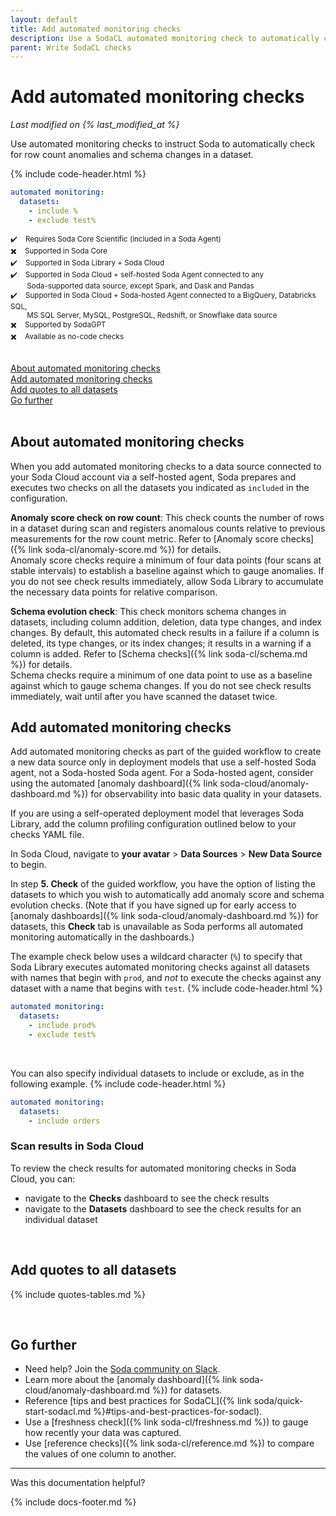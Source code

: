 ```yaml
---
layout: default
title: Add automated monitoring checks
description: Use a SodaCL automated monitoring check to automatically check for row count anomalies and schema changes.
parent: Write SodaCL checks
---
```


# Add automated monitoring checks 
<!--Linked to UI, access Shlink-->
*Last modified on {% last_modified_at %}*

Use automated monitoring checks to instruct Soda to automatically check for row count anomalies and schema changes in a dataset.<br />

{% include code-header.html %}
```yaml
automated monitoring:
  datasets:
    - include %
    - exclude test%
```

<small>✔️ &nbsp;&nbsp; Requires Soda Core Scientific (included in a Soda Agent)</small><br />
<small>✖️ &nbsp;&nbsp; Supported in Soda Core</small><br />
<small>✔️ &nbsp;&nbsp; Supported in Soda Library + Soda Cloud</small><br />
<small>✔️ &nbsp;&nbsp; Supported in Soda Cloud + self-hosted Soda Agent connected to any <br />&nbsp;&nbsp;&nbsp;&nbsp;&nbsp;&nbsp;&nbsp;&nbsp;Soda-supported data source, except Spark, and Dask and Pandas</small><br />
<small>✔️ &nbsp;&nbsp; Supported in Soda Cloud + Soda-hosted Agent connected to a BigQuery, Databricks SQL, <br /> &nbsp;&nbsp;&nbsp;&nbsp;&nbsp;&nbsp;&nbsp;&nbsp;MS SQL Server, MySQL, PostgreSQL, Redshift, or Snowflake data source</small><br />
<small>✖️ &nbsp;&nbsp; Supported by SodaGPT</small><br />
<small>✖️ &nbsp;&nbsp; Available as no-code checks</small>
<br /><br />

[About automated monitoring checks](#about-automated-monitoring-checks)<br />
[Add automated monitoring checks](#add-automated-monitoring-checks-1)<br />
[Add quotes to all datasets](#add-quotes-to-all-datasets)<br />
[Go further](#go-further) <br />
<br />

## About automated monitoring checks

When you add automated monitoring checks to a data source connected to your Soda Cloud account via a self-hosted agent, Soda prepares and executes two checks on all the datasets you indicated as `included` in the configuration.

**Anomaly score check on row count**: This check counts the number of rows in a dataset during scan and registers anomalous counts relative to previous measurements for the row count metric. Refer to [Anomaly score checks]({% link soda-cl/anomaly-score.md %}) for details. <br />
Anomaly score checks require a minimum of four data points (four scans at stable intervals) to establish a baseline against which to gauge anomalies. If you do not see check results immediately, allow Soda Library to accumulate the necessary data points for relative comparison. 

**Schema evolution check**: This check monitors schema changes in datasets, including column addition, deletion, data type changes, and index changes. By default, this automated check results in a failure if a column is deleted, its type changes, or its index changes; it results in a warning if a column is added. Refer to [Schema checks]({% link soda-cl/schema.md %}) for details.<br />
Schema checks require a minimum of one data point to use as a baseline against which to gauge schema changes. If you do not see check results immediately, wait until after you have scanned the dataset twice.


## Add automated monitoring checks

Add automated monitoring checks as part of the guided workflow to create a new data source only in deployment models that use a self-hosted Soda agent, not a Soda-hosted Soda agent. For a Soda-hosted agent, consider using the automated [anomaly dashboard]({% link soda-cloud/anomaly-dashboard.md %}) for observability into basic data quality in your datasets.

If you are using a self-operated deployment model that leverages Soda Library, add the column profiling configuration outlined below to your checks YAML file.

In Soda Cloud, navigate to **your avatar** > **Data Sources** > **New Data Source** to begin. 

In step **5. Check** of the guided workflow, you have the option of listing the datasets to which you wish to automatically add anomaly score and schema evolution checks. (Note that if you have signed up for early access to [anomaly dashboards]({% link soda-cloud/anomaly-dashboard.md %}) for datasets, this **Check** tab is unavailable as Soda performs all automated monitoring automatically in the dashboards.)

The example check below uses a wildcard character (`%`) to specify that Soda Library executes automated monitoring checks against all datasets with names that begin with `prod`, and *not* to execute the checks against any dataset with a name that begins with `test`.
{% include code-header.html %}
```yaml
automated monitoring:
  datasets:
    - include prod%
    - exclude test%
```

<br />

You can also specify individual datasets to include or exclude, as in the following example.
{% include code-header.html %}
```yaml
automated monitoring:
  datasets:
    - include orders
```

### Scan results in Soda Cloud

To review the check results for automated monitoring checks in Soda Cloud, you can:
* navigate to the **Checks** dashboard to see the check results
* navigate to the **Datasets** dashboard to see the check results for an individual dataset

<br />

## Add quotes to all datasets

{% include quotes-tables.md %}

<br />

## Go further

* Need help? Join the <a href="https://community.soda.io/slack" target="_blank"> Soda community on Slack</a>.
* Learn more about the [anomaly dashboard]({% link soda-cloud/anomaly-dashboard.md %}) for datasets.
* Reference [tips and best practices for SodaCL]({% link soda/quick-start-sodacl.md %}#tips-and-best-practices-for-sodacl).
* Use a [freshness check]({% link soda-cl/freshness.md %}) to gauge how recently your data was captured.
* Use [reference checks]({% link soda-cl/reference.md %}) to compare the values of one column to another.

---

Was this documentation helpful?

<!-- LikeBtn.com BEGIN -->
<span class="likebtn-wrapper" data-theme="tick" data-i18n_like="Yes" data-ef_voting="grow" data-show_dislike_label="true" data-counter_zero_show="true" data-i18n_dislike="No"></span>
<script>(function(d,e,s){if(d.getElementById("likebtn_wjs"))return;a=d.createElement(e);m=d.getElementsByTagName(e)[0];a.async=1;a.id="likebtn_wjs";a.src=s;m.parentNode.insertBefore(a, m)})(document,"script","//w.likebtn.com/js/w/widget.js");</script>
<!-- LikeBtn.com END -->

{% include docs-footer.md %}
